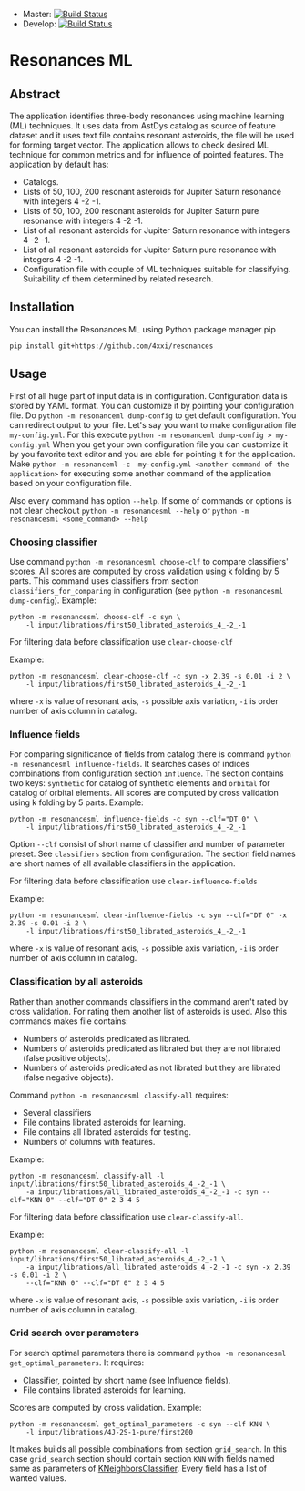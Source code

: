 * Master: [![Build Status](https://travis-ci.org/4xxi/resonances-ml.svg?branch=master)](https://travis-ci.org/4xxi/resonances)
* Develop: [![Build Status](https://travis-ci.org/4xxi/resonances-ml.svg?branch=develop)](https://travis-ci.org/4xxi/resonances)

# Resonances ML

## Abstract

The application identifies three-body resonances using machine learning (ML)
techniques. It uses data from AstDys catalog as source of feature
dataset and it uses text file contains resonant asteroids, the file will be used for
forming target vector. The application allows to check desired ML technique for
common metrics and for influence of pointed features.
The application by default has:

* Catalogs.
* Lists of 50, 100, 200 resonant asteroids for Jupiter Saturn resonance with integers 4 -2 -1.
* Lists of 50, 100, 200 resonant asteroids for Jupiter Saturn pure resonance with integers 4 -2 -1.
* List of all resonant asteroids for Jupiter Saturn resonance with integers 4 -2 -1.
* List of all resonant asteroids for Jupiter Saturn pure resonance with integers 4 -2 -1.
* Configuration file with couple of ML techniques suitable for classifying.
  Suitability of them determined by related research.

## Installation

You can install the Resonances ML using Python package manager pip

`pip install git+https://github.com/4xxi/resonances`

## Usage

First of all huge part of input data is in configuration. Configuration data is
stored by YAML format.  You can customize it by pointing your configuration
file.  Do `python -m resonanceml dump-config` to get default configuration. You
can redirect output to your file.  Let's say you want to make configuration
file `my-config.yml`. For this execute `python -m resonanceml dump-config >
my-config.yml` When you get your own configuration file you can customize it by
you favorite text editor and you are able for pointing it for the application.
Make `python -m resonanceml -c  my-config.yml <another command of the
application>` for executing some another command of the application based on
your configuration file.

Also every command has option `--help`. If some of commands or options is not clear checkout `python -m resonancesml --help` or
`python -m resonancesml <some_command> --help`

### Choosing classifier

Use command `python -m resonancesml choose-clf` to compare classifiers' scores.
All scores are computed by cross validation using k folding by 5 parts.
This command uses classifiers from section `classifiers_for_comparing` in
configuration (see `python -m resonancesml dump-config`).
Example:
```
python -m resonancesml choose-clf -c syn \
    -l input/librations/first50_librated_asteroids_4_-2_-1
```

For filtering data before classification use `clear-choose-clf`

Example:
```
python -m resonancesml clear-choose-clf -c syn -x 2.39 -s 0.01 -i 2 \
    -l input/librations/first50_librated_asteroids_4_-2_-1
```
where `-x` is value of resonant axis, `-s` possible axis variation, `-i` is
order number of axis column in catalog.

### Influence fields

For comparing significance of fields from catalog there is command `python -m
resonancesml influence-fields`. It searches cases of indices combinations from
configuration section `influence`. The section contains two keys: `synthetic`
for catalog of synthetic elements and `orbital` for catalog of orbital
elements.  All scores are computed by cross validation using k folding by 5
parts.
Example:
```
python -m resonancesml influence-fields -c syn --clf="DT 0" \
    -l input/librations/first50_librated_asteroids_4_-2_-1
```
Option `--clf` consist of short name of classifier and number of parameter preset. See `classifiers` section from configuration.
The section field names are short names of all available classifiers in the application.

For filtering data before classification use `clear-influence-fields`

Example:
```
python -m resonancesml clear-influence-fields -c syn --clf="DT 0" -x 2.39 -s 0.01 -i 2 \
    -l input/librations/first50_librated_asteroids_4_-2_-1
```
where `-x` is value of resonant axis, `-s` possible axis variation, `-i` is
order number of axis column in catalog.

### Classification by all asteroids

Rather than another commands classifiers in the command aren't rated by cross
validation. For rating them another list of asteroids is used. Also this commands makes file contains:

* Numbers of asteroids predicated as librated.
* Numbers of asteroids predicated as librated but they are not librated (false positive objects).
* Numbers of asteroids predicated as not librated but they are librated (false negative objects).

Command `python -m resonancesml classify-all` requires:
* Several classifiers
* File contains librated asteroids for learning.
* File contains all librated asteroids for testing.
* Numbers of columns with features.

Example:
```
python -m resonancesml classify-all -l input/librations/first50_librated_asteroids_4_-2_-1 \
    -a input/librations/all_librated_asteroids_4_-2_-1 -c syn --clf="KNN 0" --clf="DT 0" 2 3 4 5
```

For filtering data before classification use `clear-classify-all`.

Example:
```
python -m resonancesml clear-classify-all -l input/librations/first50_librated_asteroids_4_-2_-1 \
    -a input/librations/all_librated_asteroids_4_-2_-1 -c syn -x 2.39 -s 0.01 -i 2 \
    --clf="KNN 0" --clf="DT 0" 2 3 4 5
```
where `-x` is value of resonant axis, `-s` possible axis variation, `-i` is
order number of axis column in catalog.


### Grid search over parameters

For search optimal parameters there is command `python -m resonancesml get_optimal_parameters`. It requires:

* Classifier, pointed by short name (see Influence fields).
* File contains librated asteroids for learning.

Scores are computed by cross validation. Example:
```
python -m resonancesml get_optimal_parameters -c syn --clf KNN \
    -l input/librations/4J-2S-1-pure/first200
```
It makes builds all possible combinations from section `grid_search`. In this case `grid_search` section should contain section `KNN` with
fields named same as parameters of [KNeighborsClassifier](http://scikit-learn.org/stable/modules/generated/sklearn.neighbors.KNeighborsClassifier.html#sklearn.neighbors.KNeighborsClassifier).
Every field has a list of wanted values.
